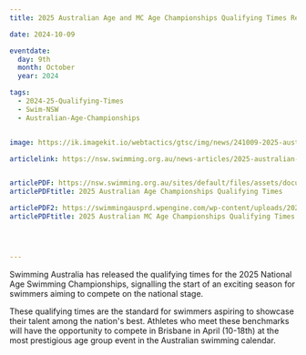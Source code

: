 ```yaml
---
title: 2025 Australian Age and MC Age Championships Qualifying Times Released

date: 2024-10-09

eventdate:
  day: 9th
  month: October
  year: 2024

tags:
  - 2024-25-Qualifying-Times
  - Swim-NSW
  - Australian-Age-Championships


image: https://ik.imagekit.io/webtactics/gtsc/img/news/241009-2025-australian-age-and-mc-age-championships-qualifying-times-released.jpg

articlelink: https://nsw.swimming.org.au/news-articles/2025-australian-age-and-mc-age-championships-qualifying-times-released 


articlePDF: https://nsw.swimming.org.au/sites/default/files/assets/documents/2025-Australian-Age-Championships-QTs.pdf
articlePDFtitle: 2025 Australian Age Championships Qualifying Times

articlePDF2: https://swimmingausprd.wpengine.com/wp-content/uploads/2025-Australian-Age-Championships-MC-QTs.pdf
articlePDFtitle: 2025 Australian MC Age Championships Qualifying Times




---
```



Swimming Australia has released the qualifying times for the 2025 National Age Swimming Championships, signalling the start of an exciting season for swimmers aiming to compete on the national stage.

These qualifying times are the standard for swimmers aspiring to showcase their talent among the nation's best. Athletes who meet these benchmarks will have the opportunity to compete in Brisbane in April (10-18th) at the most prestigious age group event in the Australian swimming calendar.
